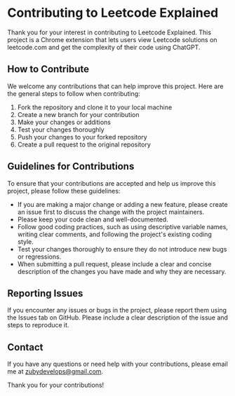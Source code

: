 # Contributing to Leetcode Explained

Thank you for your interest in contributing to Leetcode Explained. This project is a Chrome extension that lets users view Leetcode solutions on leetcode.com and get the complexity of their code using ChatGPT.

## How to Contribute

We welcome any contributions that can help improve this project. Here are the general steps to follow when contributing:

1. Fork the repository and clone it to your local machine
2. Create a new branch for your contribution
3. Make your changes or additions
4. Test your changes thoroughly
5. Push your changes to your forked repository
6. Create a pull request to the original repository

## Guidelines for Contributions

To ensure that your contributions are accepted and help us improve this project, please follow these guidelines:

- If you are making a major change or adding a new feature, please create an issue first to discuss the change with the project maintainers.
- Please keep your code clean and well-documented.
- Follow good coding practices, such as using descriptive variable names, writing clear comments, and following the project's existing coding style.
- Test your changes thoroughly to ensure they do not introduce new bugs or regressions.
- When submitting a pull request, please include a clear and concise description of the changes you have made and why they are necessary.

## Reporting Issues

If you encounter any issues or bugs in the project, please report them using the Issues tab on GitHub. Please include a clear description of the issue and steps to reproduce it.

## Contact

If you have any questions or need help with your contributions, please email me at zubydevelops@gmail.com.

Thank you for your contributions!
